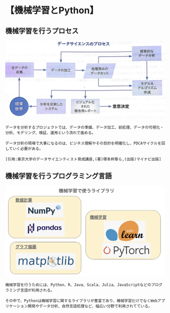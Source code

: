 # 【機械学習とPython】

## 機械学習を行うプロセス
![Alt text](./img/img13.jpg)

```
データを分析するプロジェクトでは、データの準備、データ加工、前処理、データの可視化・分析、モデリング、検証、運用という流れで進める。

データ分析の現場で大事になるのは、ビジネス理解やその目的を明確化し、PDCAサイクルを回していく必要がある。

[引用:東京大学のデータサイエンティスト育成講座,(著)塚本邦尊ら,(出版)マイナビ出版]
```



## 機械学習を行うプログラミング言語
![Alt text](./img/img14.png)

```
機械学習を行うためには、Python、R、Java、Scala、Julia、JavaScriptなどのプログラミング言語が利用される。

その中で、Pythonは機械学習に関するライブラリが豊富であり、機械学習だけでなくWebアプリケーション開発やデータ分析、自然言語処理など、幅広い分野で利用されてている。
```


